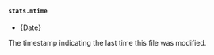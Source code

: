 #### `stats.mtime`

<!-- YAML
added: v0.11.13
-->

* {Date}

The timestamp indicating the last time this file was modified.
